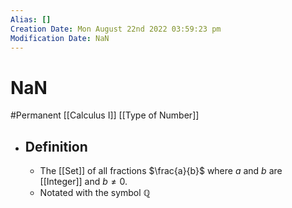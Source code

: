 ```yaml
---
Alias: []
Creation Date: Mon August 22nd 2022 03:59:23 pm 
Modification Date: NaN
---
```

# NaN
#Permanent [[Calculus I]] [[Type of Number]]

- ## Definition
	- The [[Set]] of all fractions $\frac{a}{b}$ where $a$ and $b$ are [[Integer]] and $b≠0$.
	- Notated with the symbol ℚ